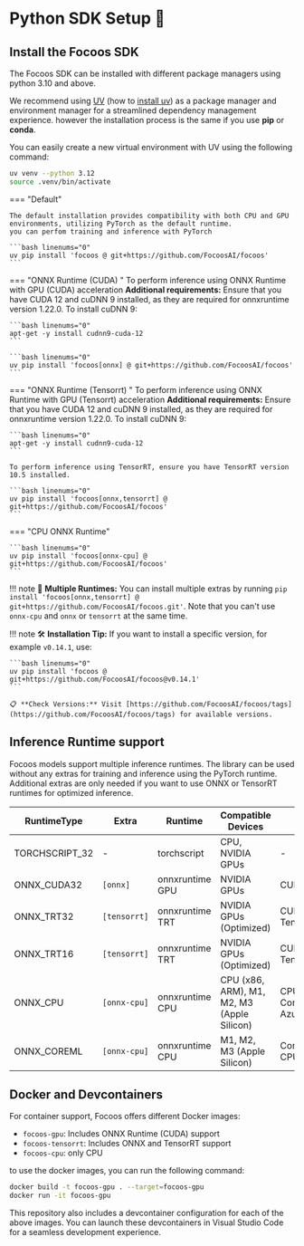 # Python SDK Setup 🐍

## Install the Focoos SDK
The Focoos SDK can be installed with different package managers using python 3.10 and above.


We recommend using [UV](https://docs.astral.sh/uv/) (how to [install uv](https://docs.astral.sh/uv/getting-started/installation/)) as a package manager and environment manager for a streamlined dependency management experience.
however the installation process is the same if you use **pip** or **conda**.

You can easily create a new virtual environment with UV using the following command:
```bash linenums="0"
uv venv --python 3.12
source .venv/bin/activate
```

=== "Default"

    The default installation provides compatibility with both CPU and GPU environments, utilizing PyTorch as the default runtime.
    you can perfom training and inference with PyTorch

    ```bash linenums="0"
    uv pip install 'focoos @ git+https://github.com/FocoosAI/focoos'
    ```

=== "ONNX Runtime (CUDA) "
    To perform inference using ONNX Runtime with GPU (CUDA) acceleration
    **Additional requirements:**
    Ensure that you have CUDA 12 and cuDNN 9 installed, as they are required for onnxruntime version 1.22.0.
    To install cuDNN 9:

    ```bash linenums="0"
    apt-get -y install cudnn9-cuda-12
    ```

    ```bash linenums="0"
    uv pip install 'focoos[onnx] @ git+https://github.com/FocoosAI/focoos'
    ```

=== "ONNX Runtime (Tensorrt) "
    To perform inference using ONNX Runtime with GPU (Tensorrt) acceleration
    **Additional requirements:**
    Ensure that you have CUDA 12 and cuDNN 9 installed, as they are required for onnxruntime version 1.22.0.
    To install cuDNN 9:

    ```bash linenums="0"
    apt-get -y install cudnn9-cuda-12
    ```

    To perform inference using TensorRT, ensure you have TensorRT version 10.5 installed.

    ```bash linenums="0"
    uv pip install 'focoos[onnx,tensorrt] @ git+https://github.com/FocoosAI/focoos'
    ```

=== "CPU ONNX Runtime"

    ```bash linenums="0"
    uv pip install 'focoos[onnx-cpu] @ git+https://github.com/FocoosAI/focoos'
    ```

!!! note
    🤖 **Multiple Runtimes:** You can install multiple extras by running `pip install 'focoos[onnx,tensorrt] @ git+https://github.com/FocoosAI/focoos.git'`. Note that you can't use `onnx-cpu` and `onnx` or `tensorrt` at the same time.

!!! note
    🛠️ **Installation Tip:** If you want to install a specific version, for example `v0.14.1`, use:

    ```bash linenums="0"
    uv pip install 'focoos @ git+https://github.com/FocoosAI/focoos@v0.14.1'
    ```

    📋 **Check Versions:** Visit [https://github.com/FocoosAI/focoos/tags](https://github.com/FocoosAI/focoos/tags) for available versions.


## Inference Runtime support
Focoos models support multiple inference runtimes. The library can be used without any extras for training and inference using the PyTorch runtime. Additional extras are only needed if you want to use ONNX or TensorRT runtimes for optimized inference.

| RuntimeType | Extra | Runtime | Compatible Devices | Available ExecutionProvider |
|------------|-------|---------|-------------------|---------------------------|
| TORCHSCRIPT_32 | - | torchscript | CPU, NVIDIA GPUs | - |
| ONNX_CUDA32 | `[onnx]` | onnxruntime GPU | NVIDIA GPUs | CUDAExecutionProvider |
| ONNX_TRT32 | `[tensorrt]` | onnxruntime TRT | NVIDIA GPUs (Optimized) | CUDAExecutionProvider, TensorrtExecutionProvider |
| ONNX_TRT16 | `[tensorrt]` | onnxruntime TRT | NVIDIA GPUs (Optimized) | CUDAExecutionProvider, TensorrtExecutionProvider |
| ONNX_CPU | `[onnx-cpu]` | onnxruntime CPU | CPU (x86, ARM), M1, M2, M3 (Apple Silicon) | CPUExecutionProvider, CoreMLExecutionProvider, AzureExecutionProvider |
| ONNX_COREML | `[onnx-cpu]` | onnxruntime CPU | M1, M2, M3 (Apple Silicon) | CoreMLExecutionProvider, CPUExecutionProvider |


## Docker and Devcontainers
For container support, Focoos offers different Docker images:

- `focoos-gpu`: Includes ONNX Runtime (CUDA) support
- `focoos-tensorrt`: Includes ONNX and TensorRT support
- `focoos-cpu`: only CPU

to use the docker images, you can run the following command:

```bash linenums="0"
docker build -t focoos-gpu . --target=focoos-gpu
docker run -it focoos-gpu
```

This repository also includes a devcontainer configuration for each of the above images. You can launch these devcontainers in Visual Studio Code for a seamless development experience.
